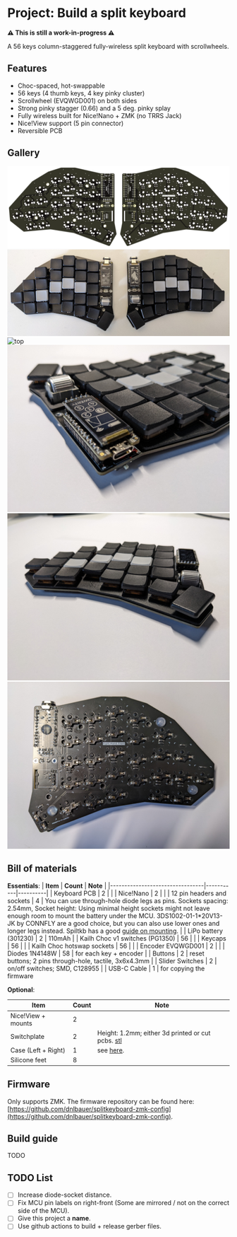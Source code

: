 # Project: Build a split keyboard

**⚠ This is still a work-in-progress ⚠**

A 56 keys column-staggered fully-wireless split keyboard with scrollwheels.

## Features

- Choc-spaced, hot-swappable
- 56 keys (4 thumb keys, 4 key pinky cluster)
- Scrollwheel (EVQWGD001) on both sides
- Strong pinky stagger (0.66) and a 5 deg. pinky splay
- Fully wireless built for Nice!Nano + ZMK (no TRRS Jack)
- Nice!View support (5 pin connector)
- Reversible PCB

## Gallery

![kicad image](images/pcb.png)
![prototype](./images/build.jpg)
![top](./images/top.jpg)
![mcu](./images/mcu.jpg)
![front](./images/front.jpg)
![back](./images/back.jpg)

## Bill of materials
**Essentials**:
| **Item**                        | **Count** | **Note** |
|---------------------------------|-----------|----------|
| Keyboard PCB                    | 2         |          |
| Nice!Nano                       | 2         |          |
| 12 pin headers and sockets      | 4         | You can use through-hole diode legs as pins. Sockets spacing: 2.54mm, Socket height: Using minimal height sockets might not leave enough room to mount the battery under the MCU. 3DS1002-01-1*20V13-JK by CONNFLY are a good choice, but you can also use lower ones and longer legs instead. Spiltkb has a good [guide on mounting](https://docs.splitkb.com/hc/en-us/articles/360011263059).  |
| LiPo battery (301230)           | 2         | 110mAh   |
| Kailh Choc v1 switches (PG1350) | 56        |          |
| Keycaps                         | 56        |          |
| Kailh Choc hotswap sockets      | 56        |          |
| Encoder EVQWGD001               | 2         |          |
| Diodes 1N4148W                  | 58        | for each key + encoder |
| Buttons                         | 2         | reset buttons; 2 pins through-hole, tactile, 3x6x4.3mm |
| Slider Switches                 | 2         | on/off switches; SMD, C128955 |
| USB-C Cable                     | 1         | for copying the firmware 


**Optional**:

| **Item**                        | **Count** | **Note** |
|---------------------------------|-----------|----------|
| Nice!View + mounts              | 2         |          |
| Switchplate                     | 2         | Height: 1.2mm; either 3d printed or cut pcbs. [stl](./3dprints/switchplate/) |
| Case (Left + Right)             | 1         | see [here](./3dprints/case/).   |
| Silicone feet                   | 8         |          |

## Firmware

Only supports ZMK. The firmware repository can be found here: [https://github.com/dnlbauer/splitkeyboard-zmk-config](https://github.com/dnlbauer/splitkeyboard-zmk-config).

## Build guide

TODO

## TODO List
- [ ] Increase diode-socket distance.
- [ ] Fix MCU pin labels on right-front (Some are mirrored / not on the correct side of the MCU).
- [ ] Give this project a **name**.
- [ ] Use github actions to build + release gerber files.
